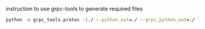 instruction to use grpc-tools to generate required files
```cmd
python -m grpc_tools.protoc -I./ --python_out=./ --grpc_python_out=./ location.proto
```